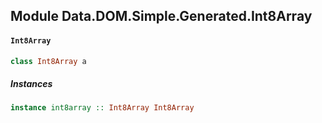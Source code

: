 ## Module Data.DOM.Simple.Generated.Int8Array

#### `Int8Array`

``` purescript
class Int8Array a
```

##### Instances
``` purescript
instance int8array :: Int8Array Int8Array
```


